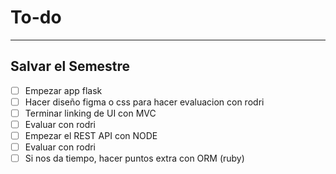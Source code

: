 # To-do
---
## Salvar el Semestre
- [ ] Empezar app flask
- [ ] Hacer diseño figma o css para hacer evaluacion con rodri
- [ ] Terminar linking de UI con MVC
- [ ] Evaluar con rodri
- [ ] Empezar el REST API con NODE
- [ ] Evaluar con rodri
- [ ] Si nos da tiempo, hacer puntos extra con ORM (ruby)
